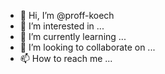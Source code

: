 - 👋 Hi, I’m @proff-koech
- 👀 I’m interested in ...
- 🌱 I’m currently learning ...
- 💞️ I’m looking to collaborate on ...
- 📫 How to reach me ...

<!---
proff-koech/proff-koech is a ✨ special ✨ repository because its `README.md` (this file) appears on your GitHub profile.
You can click the Preview link to take a look at your changes.
--->
